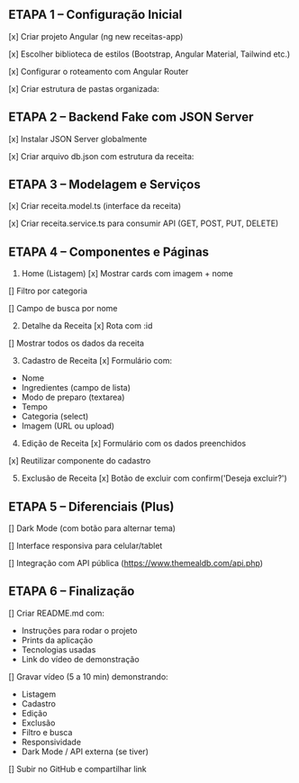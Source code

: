 ## ETAPA 1 – Configuração Inicial
[x] Criar projeto Angular (ng new receitas-app)

[x] Escolher biblioteca de estilos (Bootstrap, Angular Material, Tailwind etc.)

[x] Configurar o roteamento com Angular Router

[x] Criar estrutura de pastas organizada:

## ETAPA 2 – Backend Fake com JSON Server
[x] Instalar JSON Server globalmente

[x] Criar arquivo db.json com estrutura da receita:

## ETAPA 3 – Modelagem e Serviços
[x] Criar receita.model.ts (interface da receita)

[x] Criar receita.service.ts para consumir API (GET, POST, PUT, DELETE)

## ETAPA 4 – Componentes e Páginas
1. Home (Listagem)
[x] Mostrar cards com imagem + nome

[] Filtro por categoria

[] Campo de busca por nome

2. Detalhe da Receita
[x] Rota com :id

[] Mostrar todos os dados da receita

3. Cadastro de Receita
[x] Formulário com:

  - Nome
  - Ingredientes (campo de lista)
  - Modo de preparo (textarea)
  - Tempo
  - Categoria (select)
  - Imagem (URL ou upload)

4. Edição de Receita
[x] Formulário com os dados preenchidos

[x] Reutilizar componente do cadastro

5. Exclusão de Receita
[x] Botão de excluir com confirm('Deseja excluir?')

## ETAPA 5 – Diferenciais (Plus)
[] Dark Mode (com botão para alternar tema)

[] Interface responsiva para celular/tablet

[] Integração com API pública (https://www.themealdb.com/api.php)

## ETAPA 6 – Finalização
[] Criar README.md com:

  - Instruções para rodar o projeto
  - Prints da aplicação
  - Tecnologias usadas
  - Link do vídeo de demonstração

[] Gravar vídeo (5 a 10 min) demonstrando:

  - Listagem 
  - Cadastro
  - Edição
  - Exclusão
  - Filtro e busca
  - Responsividade
  - Dark Mode / API externa (se tiver)

[] Subir no GitHub e compartilhar link


